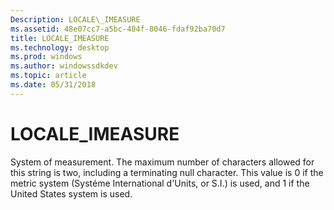```yaml
---
Description: LOCALE\_IMEASURE
ms.assetid: 48e07cc7-a5bc-404f-8046-fdaf92ba70d7
title: LOCALE_IMEASURE
ms.technology: desktop
ms.prod: windows
ms.author: windowssdkdev
ms.topic: article
ms.date: 05/31/2018
---
```


# LOCALE\_IMEASURE

System of measurement. The maximum number of characters allowed for this string is two, including a terminating null character. This value is 0 if the metric system (Systéme International d'Units, or S.I.) is used, and 1 if the United States system is used.

 

 




